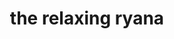 ---
title: "the relaxing ryana"
product_type: "long sleeve"
is_women: true
is_men: 
is_unisex: true
is_variant: 
original_price: 32
sale_price: 28
color: "rose"
sizes:
- size: "xxxs"
  stock: 7
- size: "xxs"
  stock: 6
- size: "xs"
  stock: 10
- size: "s"
  stock: 4
- size: "m"
  stock: 5
- size: "l"
  stock: 20
- size: "xl"
  stock: 11
- size: "xxl"
  stock: 13
- size: "xxxl"
  stock: 10

img: "1-ryana-long-sleeve-top-rose.png"
main_alt: "A snug garment, just waiting for the warmth of your body."
description: "A snug garment, just waiting for the warmth of your body."
material: "100% hemp"
---